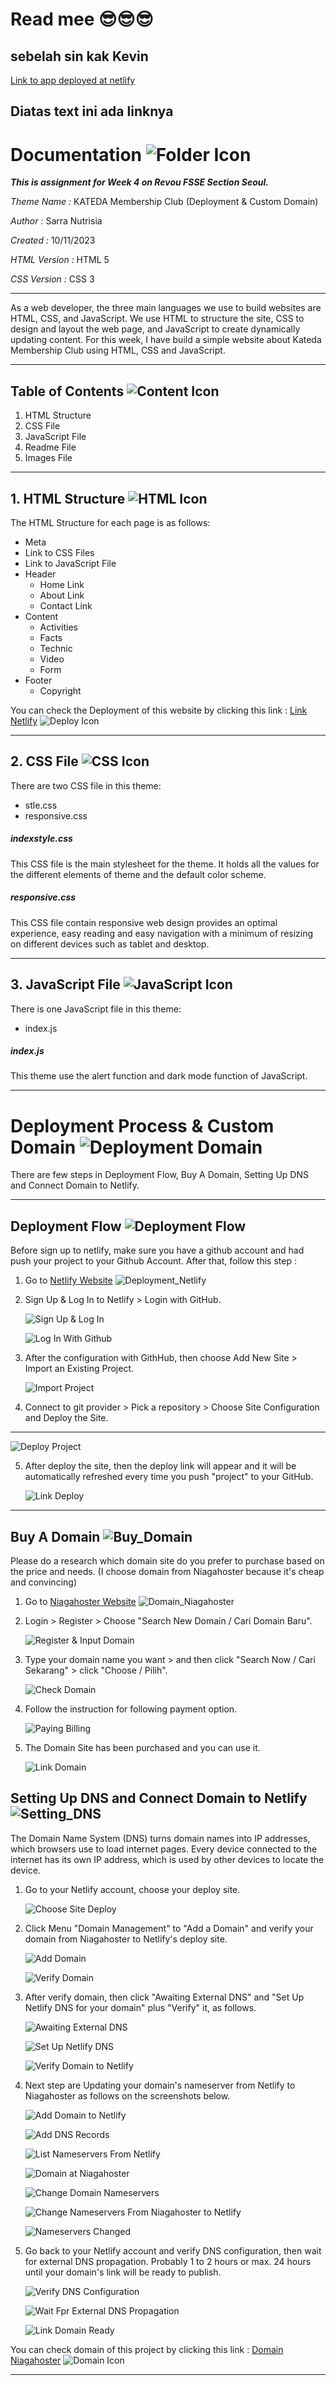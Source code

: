 
# Read mee 😎😎😎

## sebelah sin kak Kevin

[Link to app  deployed at  netlify ](https://notetodo.online/)


## Diatas text ini ada linknya

# Documentation ![Folder Icon](images/Folder_Icon.png)


**_This is assignment for Week 4 on Revou FSSE Section Seoul._**



*Theme Name :* KATEDA Membership Club (Deployment & Custom Domain)

*Author :* Sarra Nutrisia

*Created :* 10/11/2023 

*HTML Version :* HTML 5

*CSS Version :* CSS 3

***
As a web developer, the three main languages we use to build websites are HTML, CSS, and JavaScript. We use HTML to structure the site, CSS to design and layout the web page, and JavaScript to create dynamically updating content. For this week, I have build a simple website about Kateda Membership Club using HTML, CSS and JavaScript.
***
## Table of Contents ![Content Icon](images/Content_Icon.png)
1. HTML Structure
2. CSS File
3. JavaScript File
4. Readme File
5. Images File

***
## 1. HTML Structure ![HTML Icon](images/HTML_Icon.gif)
The HTML Structure for each page is as follows:
* Meta
* Link to CSS Files
* Link to JavaScript File
* Header
	* Home Link
	* About Link
	* Contact Link
* Content
	* Activities
	* Facts
	* Technic
	* Video
	* Form
* Footer
	* Copyright
  
You can check the Deployment of this website by clicking this link : [Link Netlify](https://statuesque-lamington-6ee922.netlify.app) ![Deploy Icon](images/Deploy_Icon.png)
  
***
## 2. CSS File ![CSS Icon](images/CSS_Icon.png)
There are two CSS file in this theme:
* stle.css
* responsive.css

##### indexstyle.css
This CSS file is the main stylesheet for the theme. It holds all the values for the different elements of theme and the default color scheme.

##### responsive.css
This CSS file contain responsive web design provides an optimal experience, easy reading and easy navigation with a minimum of resizing on different devices such as tablet and desktop.

***
## 3. JavaScript File ![JavaScript Icon](images/JavaScript_Icon.gif)
There is one JavaScript file in this theme:
* index.js

##### index.js
This theme use the alert function and dark mode function of JavaScript.

***
# Deployment Process & Custom Domain ![Deployment Domain](images/Deployment_Domain.png)
There are few steps in Deployment Flow, Buy A Domain, Setting Up DNS and Connect Domain to Netlify.

***

## Deployment Flow ![Deployment Flow](images/Deployment_Flow.png)
Before sign up to netlify, make sure you have a github account and had push your project to your Github Account. After that, follow this step :
1. Go to [Netlify Website](https://www.netlify.com) ![Deployment_Netlify](images/Icon_Deployment.png)
   
2. Sign Up & Log In to Netlify > Login with GitHub.
   
   ![Sign Up & Log In](images/Deploy_Netlify_1.png)

   ![Log In With Github](images/Deploy_Netlify_2.png)

3. After the configuration with GithHub, then choose Add New Site > Import an Existing Project.
   
   ![Import Project](images/Deploy_Netlify_3.png)

4. Connect to git provider > Pick a repository > Choose Site Configuration and Deploy the Site.

****
   ![Deploy Project](images/Deploy_Netlify_8.png)

5. After deploy the site, then the deploy link will appear and it will be automatically refreshed every time you push "project" to your GitHub.
   
   ![Link Deploy](images/Deploy_Netlify_9.png)

***

## Buy A Domain ![Buy_Domain](images/Buy_Domain.png)
Please do a research which domain site do you prefer to purchase based on the price and needs. (I choose domain from Niagahoster because it's cheap and convincing)
1. Go to [Niagahoster Website](https://www.niagahoster.co.id/) ![Domain_Niagahoster](images/Icon_Domain.png)          
   
2. Login > Register > Choose "Search New Domain / Cari Domain Baru".
   
   ![Register & Input Domain](images/Beli_Domain_1_New.png)

3. Type your domain name you want > and then click "Search Now / Cari Sekarang" > click "Choose / Pilih".
   
   ![Check Domain](images/Beli_Domain_2_New.png)

4. Follow the instruction for following payment option.
   
   ![Paying Billing](images/Beli_Domain_4_New.png)

5. The Domain Site has been purchased and you can use it.
   
   ![Link Domain](images/Beli_Domain_5_New%20-%20Copy.png)
    

## Setting Up DNS and Connect Domain to Netlify ![Setting_DNS](images/Setting_DNS.png)
The Domain Name System (DNS) turns domain names into IP addresses, which browsers use to load internet pages. Every device connected to the internet has its own IP address, which is used by other devices to locate the device.

1. Go to your Netlify account, choose your deploy site.
   
   ![Choose Site Deploy](images/Connect_Netlify_Niagahoster_1_New.png)

2. Click Menu "Domain Management" to "Add a Domain" and verify your domain from Niagahoster to Netlify's deploy site. 
   
   ![Add Domain](images/Connect_Netlify_Niagahoster_2_New1.png)

   ![Verify Domain](images/Connect_Netlify_Niagahoster_2_New2.png)
   
3. After verify domain, then click "Awaiting External DNS" and "Set Up Netlify DNS for your domain" plus "Verify" it, as follows.
   
   ![Awaiting External DNS](images/Connect_Netlify_Niagahoster_4_New.png) 

   ![Set Up Netlify DNS](images/Connect_Netlify_Niagahoster_5_New.png)

   ![Verify Domain to Netlify](images/Connect_Netlify_Niagahoster_6_New.png)

4. Next step are Updating your domain's nameserver from Netlify to Niagahoster as follows on the screenshots below.

   ![Add Domain to Netlify](images/Connect_Netlify_Niagahoster_7_New.png) 

   ![Add DNS Records](images/Connect_Netlify_Niagahoster_8_New.png) 

   ![List Nameservers From Netlify](images/Connect_Netlify_Niagahoster_9_New.png) 

   ![Domain at Niagahoster](images/Connect_Netlify_Niagahoster_10_New.png) 

   ![Change Domain Nameservers](images/Connect_Netlify_Niagahoster_11_New.png) 

   ![Change Nameservers From Niagahoster to Netlify](images/Connect_Netlify_Niagahoster_12_New.png) 

   ![Nameservers Changed](images/Connect_Netlify_Niagahoster_13_New.png) 

5. Go back to your Netlify account and verify DNS configuration, then wait for external DNS propagation. Probably 1 to 2 hours or max. 24 hours until your domain's link will be ready to publish.  
   
   ![Verify DNS Configuration](images/Connect_Netlify_Niagahoster_15_New.png) 

   ![Wait Fpr External DNS Propagation](images/Connect_Netlify_Niagahoster_16_New.png) 

   ![Link Domain Ready](images/Connect_Netlify_Niagahoster_17_New.png) 


You can check domain of this project by clicking this link : [Domain Niagahoster](https://sarranut.online/) ![Domain Icon](images/Domain_Icon.png)

***

